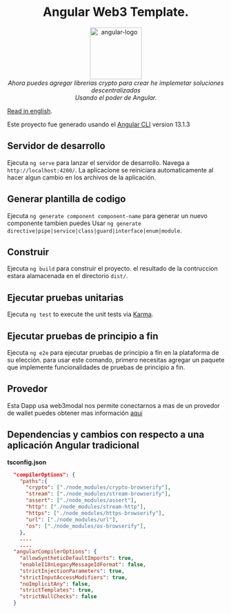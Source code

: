 <h1 align="center">Angular Web3 Template.</h1>

<p align="center">
  <img src="https://angular.io/assets/images/logos/angular/angular.svg" alt="angular-logo" width="120px" height="120px"/>
  <br>
  <i>Ahora puedes agregar librerias crypto para crear he implemetar soluciones descentralizadas
    <br>Usando el poder de Angular.</i>
  <br>
</p>






[Read in english][english].

[english]: README.md


Este proyecto fue generado usando el  [Angular CLI](https://github.com/angular/angular-cli) version 13.1.3

## Servidor de desarrollo

Ejecuta `ng serve` para lanzar el servidor de desarrollo. Navega a `http://localhost:4200/`. La aplicacione se reiniciara automaticamente al hacer algun cambio en los archivos de la aplicación.

## Generar plantilla de codigo

Ejecuta `ng generate component component-name` para generar un nuevo componente tambien puedes
Usar `ng generate directive|pipe|service|class|guard|interface|enum|module`.

## Construir

Ejecuta `ng build` para construir el proyecto. el resultado de la contruccion estara alamacenada en el directorio `dist/`.

## Ejecutar pruebas unitarias 

Ejecuta `ng test` to execute the unit tests via [Karma](https://karma-runner.github.io).

## Ejecutar pruebas de principio a fin

Ejecuta `ng e2e` para ejecutar pruebas de principio a fin en la plataforma de su elección. para usar este comando, primero necesitas agregar un paquete que implemente funcionalidades de pruebas de principio a fin.

## Provedor
Esta Dapp usa web3modal nos permite conectarnos a mas de un provedor de wallet 
puedes obtener mas información [aqui](https://github.com/Web3Modal/web3modal)


## Dependencias y cambios con respecto a una aplicación Angular tradicional 

**tsconfig.json**

```json 
  "compilerOptions": {
    "paths":{
      "crypto": ["./node_modules/crypto-browserify"],
      "stream": ["./node_modules/stream-browserify"],
      "assert": ["./node_modules/assert"],
      "http": ["./node_modules/stream-http"],
      "https": ["./node_modules/https-browserify"],
      "url": ["./node_modules/url"],
      "os": ["./node_modules/os-browserify"],
    },
    ....
    ....
  "angularCompilerOptions": {
    "allowSyntheticDefaultImports": true,
    "enableI18nLegacyMessageIdFormat": false,
    "strictInjectionParameters": true,
    "strictInputAccessModifiers": true,
    "noImplicitAny": false,
    "strictTemplates": true,
    "strictNullChecks": false
  }

```


